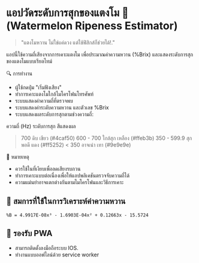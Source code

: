 # แอปวัดระดับการสุกของแตงโม 🍉 (Watermelon Ripeness Estimator)

> "แตงโมหวาน ไม่ใช่แค่ดวง แต่ใช้ฟิสิกส์ก็ช่วยได้!."

แอปนี้ใช้ความถี่เสียงจากการเคาะแตงโม เพื่อประมาณค่าความหวาน (%Brix) และแสดงระดับการสุกของแตงโมแบบเรียลไทม์

🔍 การทำงาน
- ผู้ใช้กดปุ่ม "เริ่มฟังเสียง"
- ทำการเคาะแตงโมใกล้ไมโครโฟนโทรศัพท์
- ระบบแสดงค่าความถี่ที่ตรวจพบ
- ระบบแสดงค่าระดับความหวาน และตัวเลข %Brix
- ระบบแสดงผลระดับการสุกตามช่วงความถี่:

ความถี่ (Hz)	ระดับการสุก	สีแสดงผล
> 700	ดิบ	เขียว (#4caf50)
600 - 700	ใกล้สุก	เหลือง (#ffeb3b)
350 - 599.9	สุกพอดี	แดง (#ff5252)
< 350	อาจเน่า	เทา (#9e9e9e)

📌 หมายเหตุ
- ควรใช้ในที่เงียบเพื่อลดเสียงรบกวน
- ทำการเคาะแบบต่อเนื่องเพื่อให้แอปพลิเคชันตรวจจับความถี่ได้
- ความแม่นยำอาจแตกต่างกันตามไมโครโฟนและวิธีการเคาะ
## 🧪 สมการที่ใช้ในการวิเคราะห์ค่าความหวาน
```
%B = 4.9917E-08x³ - 1.6903E-04x² + 0.12663x - 15.5724

```
## 📱 รองรับ PWA
- สามารถติดตั้งลงมือถือระบบ IOS.
- ทำงานแบบออฟไลน์ด้วย service worker



